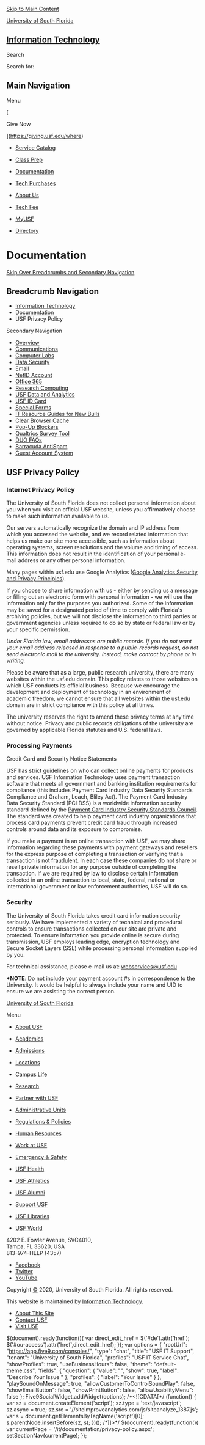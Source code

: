 [Skip to Main Content](#content)

[University of South Florida](https://www.usf.edu/)

[Information Technology](https://www.usf.edu/it/index.aspx)
-----------------------------------------------------------

Search

Search for:   

Main Navigation
---------------

Menu

[

Give Now



](https://giving.usf.edu/where)

*   [Service Catalog](http://www.usf.edu/itservices)
*   [Class Prep](https://www.usf.edu/it/class-prep/index.aspx)
*   [Documentation](https://www.usf.edu/it/documentation/index.aspx)
*   [Tech Purchases](https://www.usf.edu/it/tech-purchases/index.aspx)
*   [About Us](https://www.usf.edu/it/about-us/index.aspx)
*   [Tech Fee](https://www.usf.edu/it/tech-fee/index.aspx)

*   [MyUSF](https://my.usf.edu/)
*   [Directory](http://directory.usf.edu/)

Documentation
=============

[Skip Over Breadcrumbs and Secondary Navigation](#content-title)

Breadcrumb Navigation
---------------------

*   [Information Technology](https://www.usf.edu/it)
*   [Documentation](https://www.usf.edu/it/documentation)
*   USF Privacy Policy

Secondary Navigation

*   [Overview](https://www.usf.edu/it/documentation/index.aspx)
*   [Communications](https://www.usf.edu/it/documentation/communications.aspx)
*   [Computer Labs](https://www.usf.edu/it/documentation/labs.aspx)
*   [Data Security](https://www.usf.edu/it/documentation/data-security.aspx)
*   [Email](https://www.usf.edu/it/documentation/email.aspx)
*   [NetID Account](https://www.usf.edu/it/documentation/netid.aspx)
*   [Office 365](https://www.usf.edu/it/documentation/office365/index.aspx)
*   [Research Computing](https://www.usf.edu/it/documentation/research-computing.aspx)
*   [USF Data and Analytics](https://www.usf.edu/it/data-and-analytics/index.aspx)
*   [USF ID Card](https://www.usf.edu/it/class-prep/usf-card.aspx)
*   [Special Forms](https://www.usf.edu/it/documentation/special-forms.aspx)
*   [IT Resource Guides for New Bulls](https://www.usf.edu/it/documentation/resource-guide.aspx)
*   [Clear Browser Cache](https://www.usf.edu/it/documentation/clear-browser-cache.aspx)
*   [Pop-Up Blockers](https://www.usf.edu/it/documentation/pop-up-blockers.aspx)
*   [Qualtrics Survey Tool](https://www.usf.edu/it/documentation/qualtrics.aspx)
*   [DUO FAQs](https://www.usf.edu/it/documentation/duo-faq.aspx)
*   [Barracuda AntiSpam](https://www.usf.edu/it/antispam/index.aspx)
*   [Guest Account System](https://www.usf.edu/it/documentation/guest.aspx)

USF Privacy Policy
------------------

### Internet Privacy Policy

The University of South Florida does not collect personal information about you when you visit an official USF website, unless you affirmatively choose to make such information available to us.

Our servers automatically recognize the domain and IP address from which you accessed the website, and we record related information that helps us make our site more accessible, such as information about operating systems, screen resolutions and the volume and timing of access. This information does not result in the identification of your personal e-mail address or any other personal information.

Many pages within usf.edu use Google Analytics ([Google Analytics Security and Privacy Principles](https://support.google.com/analytics/answer/6004245?hl=en)).

If you choose to share information with us - either by sending us a message or filling out an electronic form with personal information - we will use the information only for the purposes you authorized. Some of the information may be saved for a designated period of time to comply with Florida's archiving policies, but we will not disclose the information to third parties or government agencies unless required to do so by state or federal law or by your specific permission.  
  
_Under Florida law, email addresses are public records. If you do not want your email address released in response to a public-records request, do not send electronic mail to the university. Instead, make contact by phone or in writing._

Please be aware that as a large, public research university, there are many websites within the usf.edu domain. This policy relates to those websites on which USF conducts its official business. Because we encourage the development and deployment of technology in an environment of academic freedom, we cannot ensure that all websites within the usf.edu domain are in strict compliance with this policy at all times.  
  
The university reserves the right to amend these privacy terms at any time without notice. Privacy and public records obligations of the university are governed by applicable Florida statutes and U.S. federal laws.

### Processing Payments

Credit Card and Security Notice Statements

USF has strict guidelines on who can collect online payments for products and services. USF Information Technology uses payment transaction software that meets all government and banking institution requirements for compliance (this includes Payment Card Industry Data Security Standards Compliance and Graham, Leach, Bliley Act). The Payment Card Industry Data Security Standard (PCI DSS) is a worldwide information security standard defined by the [Payment Card Industry Security Standards Council](https://www.pcisecuritystandards.org/). The standard was created to help payment card industry organizations that process card payments prevent credit card fraud through increased controls around data and its exposure to compromise.

If you make a payment in an online transaction with USF, we may share information regarding these payments with payment gateways and resellers for the express purpose of completing a transaction or verifying that a transaction is not fraudulent. In each case these companies do not share or resell private information for any purpose outside of completing the transaction. If we are required by law to disclose certain information collected in an online transaction to local, state, federal, national or international government or law enforcement authorities, USF will do so.

### Security

The University of South Florida takes credit card information security seriously. We have implemented a variety of technical and procedural controls to ensure transactions collected on our site are private and protected. To ensure information you provide online is secure during transmission, USF employs leading edge, encryption technology and Secure Socket Layers (SSL) while processing personal information supplied by you.

For technical assistance, please e-mail us at: [webservices@usf.edu](mailto:webservices@usf.edu)

**\*NOTE**: Do not include your payment account #s in correspondence to the University. It would be helpful to always include your name and UID to ensure we are assisting the correct person.

[University of South Florida](https://www.usf.edu/)

Menu

*   [About USF](https://www.usf.edu/about-usf/index.aspx)
*   [Academics](https://www.usf.edu/academics/index.aspx)
*   [Admissions](https://www.usf.edu/admissions/index.aspx)
*   [Locations](https://www.usf.edu/locations/index.aspx)
*   [Campus Life](https://www.usf.edu/campus-life/index.aspx)
*   [Research](https://www.usf.edu/research/index.aspx)

*   [Partner with USF](https://www.usf.edu/partner)
*   [Administrative Units](https://www.usf.edu/about-usf/administrative-units.aspx)
*   [Regulations & Policies](https://www.usf.edu/general-counsel/regulations-policies/index.aspx)
*   [Human Resources](https://www.usf.edu/hr/index.aspx)
*   [Work at USF](https://www.usf.edu/work-at-usf/index.aspx)
*   [Emergency & Safety](https://www.usf.edu/administrative-services/emergency-management/index.aspx)

*   [USF Health](http://health.usf.edu/)
*   [USF Athletics](https://gousfbulls.com/)
*   [USF Alumni](https://www.usfalumni.org/s/861/02-alumni/start.aspx)
*   [Support USF](https://giving.usf.edu/)
*   [USF Libraries](https://www.lib.usf.edu/)
*   [USF World](https://www.usf.edu/world/index.aspx)

4202 E. Fowler Avenue, SVC4010,  
Tampa, FL 33620, USA  
813-974-HELP (4357)

*   [Facebook](http://www.facebook.com/it.usf)
*   [Twitter](https://twitter.com/USF_IT)
*   [YouTube](http://www.youtube.com/usfitchannel)

Copyright [©](#) 2020, University of South Florida. All rights reserved.

This website is maintained by [Information Technology](mailto:webservices@usf.edu).

*   [About This Site](http://www.usf.edu/about-usf/about-this-site.aspx)
*   [Contact USF](http://www.usf.edu/about-usf/contact-usf.aspx)
*   [Visit USF](http://www.usf.edu/about-usf/visit-usf.aspx?utm_source=visit-usf&utm_medium=footer&utm_campaign=usfcms)

$(document).ready(function(){ var direct\_edit\_href = $('#de').attr('href'); $('#ou-access').attr('href',direct\_edit\_href); });    var options = { "rootUrl": "https://app.five9.com/consoles/", "type": "chat", "title": "USF IT Support", "tenant": "University of South Florida", "profiles": "USF IT Service Chat", "showProfiles": true, "useBusinessHours": false, "theme": "default-theme.css", "fields": { "question": { "value": "", "show": true, "label": "Describe Your Issue " }, "profiles": { "label": "Your Issue" } }, "playSoundOnMessage": true, "allowCustomerToControlSoundPlay": false, "showEmailButton": false, "showPrintButton": false, "allowUsabilityMenu": false }; Five9SocialWidget.addWidget(options);   /\*<!\[CDATA\[\*/ (function() { var sz = document.createElement('script'); sz.type = 'text/javascript'; sz.async = true; sz.src = '//siteimproveanalytics.com/js/siteanalyze\_1387.js'; var s = document.getElementsByTagName('script')\[0\]; s.parentNode.insertBefore(sz, s); })(); /\*\]\]>\*/   $(document).ready(function(){ var currentPage = '/it/documentation/privacy-policy.aspx'; setSectionNav(currentPage); });